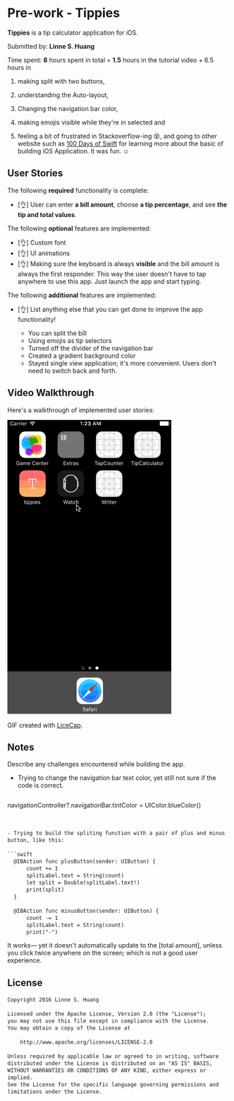 # Pre-work - **Tippies**

**Tippies** is a tip calculator application for iOS.

Submitted by: **Linne S. Huang**

Time spent: 
**8** hours spent in total =
**1.5** hours in the tutorial video + 
6.5 hours in 

1) making split with two buttons, 

2) understanding the Auto-layout, 

3) Changing the navigation bar color, 

4) making emojis visible while they're in selected and 

5) feeling a bit of frustrated in Stackoverflow-ing 😵, and going to other website such as [100 Days of Swift](http://samvlu.com) for learning more about the basic of building iOS Application. It was fun. ☺️

## User Stories

The following **required** functionality is complete:

* [👌] User can enter **a bill amount**, choose **a tip percentage**, and see **the tip and total values**.

The following **optional** features are implemented:

* [👌] Custom font
* [👌] UI animations
* [👌] Making sure the keyboard is always **visible** and the bill amount is always the first responder. This way the user doesn't have to tap anywhere to use this app. Just launch the app and start typing.

The following **additional** features are implemented:

- [👌] List anything else that you can get done to improve the app functionality!

  - You can split the bill
  - Using emojis as tip selectors
  - Turned off the divider of the navigation bar
  - Created a gradient background color
  - Stayed single view application; it's more convenient. Users don't need to switch back and forth.

 

  

  

## Video Walkthrough 

Here's a walkthrough of implemented user stories:

![tippies GIF](tippies.gif)

GIF created with [LiceCap](http://www.cockos.com/licecap/).

## Notes

Describe any challenges encountered while building the app.

- Trying to change the navigation bar text color, yet still not sure if the code is correct.

  ```swift
navigationController?.navigationBar.tintColor = UIColor.blueColor()
  ```


- ​Trying to build the spliting function with a pair of plus and minus button, like this:

  ```swift
    @IBAction func plusButton(sender: UIButton) {
        count += 1
        splitLabel.text = String(count)
        let split = Double(splitLabel.text!)
        print(split)
    }

    @IBAction func minusButton(sender: UIButton) {
        count -= 1
        splitLabel.text = String(count)
        print("-")
  ```
It works— yet it doesn't automatically update to the [total amount], unless you click twice anywhere on the screen; which is not a good user experience.



## License

    Copyright 2016 Linne S. Huang

    Licensed under the Apache License, Version 2.0 (the "License");
    you may not use this file except in compliance with the License.
    You may obtain a copy of the License at
    
        http://www.apache.org/licenses/LICENSE-2.0
    
    Unless required by applicable law or agreed to in writing, software
    distributed under the License is distributed on an "AS IS" BASIS,
    WITHOUT WARRANTIES OR CONDITIONS OF ANY KIND, either express or implied.
    See the License for the specific language governing permissions and
    limitations under the License.
